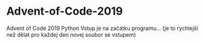 # Advent-of-Code-2019
Advent of Code 2019 Python
Vstup je na začátku programu... (je to rychlejší než dělat pro každej den novej soubor se vstupem)
